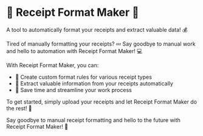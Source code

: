 <div class="markdown prose w-full break-words dark:prose-invert light"><h1>🧾 Receipt Format Maker 🧾</h1><p>A tool to automatically format your receipts and extract valuable data! 💰</p><p>Tired of manually formatting your receipts? 💤 Say goodbye to manual work and hello to automation with Receipt Format Maker! 💻</p><p>With Receipt Format Maker, you can:</p><ul><li>🎨 Create custom format rules for various receipt types</li><li>🔎 Extract valuable information from your receipts automatically</li><li>💼 Save time and streamline your work process</li></ul><p>To get started, simply upload your receipts and let Receipt Format Maker do the rest! 🚀</p><p>Say goodbye to manual receipt formatting and hello to the future with Receipt Format Maker! 🚀</p><p><img src="" alt=""></p></div>
